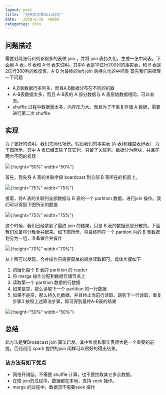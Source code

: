 ```yaml
---
layout: post
title:  "分布式大表Join优化"
date:   2018-6-19  +0800
categories: join
---
```




## 问题描述
需要对两张行和列都很多的表做 join ，并将 join 表持久化，生成一张中间表。下面用 A 表，B 表和 A-B 表来说明，其中A 表是10亿行200列的事实表，和 B 表是2亿行300列的维度表，A-B 为最终的left join 后持久化的中间表
首先我们来梳理一下问题
* A,B表数据行多列多，而且A,B数据分布在不同的机器
* A-B表数据太多，而且 A-B表的 A 部分数据与 A 表原始数据相同，可以省去。
* shuffle 过程中数据量太多，内存压力大。而且为了不重复存储 A 数据，需要进行第二次 shuffle


## 实现
为了更好的说明，我们先简化场景。假设我们的事实表 (A 表)和维度表(B表） 为下图所示，其中 A 表已经去除了其它列，只留了关联列。数据分为两块，并且在两台不同的机器

![](https://ws1.sinaimg.cn/large/006tNc79gy1fsgc6w4vvnj30qq106wgy.jpg){:height="50%" width="50%"}

首先，我先将 A 表的关联字段 boardcast 到全部 B 表所在的机器上。

![](https://ws2.sinaimg.cn/large/006tNc79gy1fsgbpxj01vj313i0t6dim.jpg){:height="75%" width="75%"}

接着，将A 表的关联列全部数据与 B 表的一个 partition 数据，进行join 操作。我们可以得到下图所示的数据

![](https://ws3.sinaimg.cn/large/006tNc79gy1fsgbrnbe42j31360tudiv.jpg){:height="75%" width="75%"}

这个时候，我们已经拿到了最终 join 的结果，只是 B 表的数据还是分散的。下面我们准备将分散合并起来。如下图所示，将最终同在一个 parition 内的 B 表数据划分为一组，准备做合并操作

![](https://ws2.sinaimg.cn/large/006tNc79gy1fsgbssmsrvj30s20ssgof.jpg){:height="70%" width="70%"}
 
从上图可以发现，合并操作只需要简单的顺序读取即可。具体步骤如下
1. 初始化每个 B 表的 partition 的 reader
2. 将 merge 操作分配到数据存储节点上
3. 读取第一个 partition 数据的行数据
4. 如果是空，那么读取下一个 partition 的一行数据
5. 如果不是空，那么持久化数据，并且终止当前行读取，跳到下一行读取，重复步骤3
按照上述算法步骤，即可得到最终A-B表的结果

![](https://ws1.sinaimg.cn/large/006tNc79gy1fsgc3w46woj30hc0tcq4l.jpg){:height="50%" width="50%"}
## 总结
此方法是受Broadcast join 算法启发。其中维度和事实表很大是一个重要的前提，否则利用 spark 提供的join 同样可以很好的得出结果。

### 该方法有如下优点
* 网络开销低。不需要 shuffle 计算，也不要拉取其它多余数据。
* 在做 join的过程中，数据都在本地，支持 seek 操作。
* merge 的过程中，数据流不需要seek 操作
